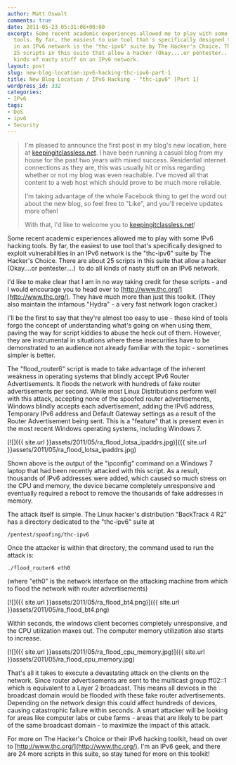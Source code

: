 ```yaml
---
author: Matt Oswalt
comments: true
date: 2011-05-23 05:31:06+00:00
excerpt: Some recent academic experiences allowed me to play with some IPv6 hacking
  tools. By far, the easiest to use tool that's specifically designed to exploit vulnerabilities
  in an IPv6 network is the "thc-ipv6" suite by The Hacker's Choice. There are about
  25 scripts in this suite that allow a hacker (Okay....or pentester....)  to do all
  kinds of nasty stuff on an IPv6 network.
layout: post
slug: new-blog-location-ipv6-hacking-thc-ipv6-part-1
title: New Blog Location / IPv6 Hacking - "thc-ipv6" [Part 1]
wordpress_id: 332
categories:
- IPv6
tags:
- DoS
- ipv6
- Security
---
```


> I'm pleased to announce the first post in my blog's new location, here at [keepingitclassless.net](https://keepingitclassless.net). I have been running a casual blog from my house for the past two years with mixed success. Residential internet connections as they are, this was usually hit or miss regarding whether or not my blog was even reachable. I've moved all that content to a web host which should prove to be much more reliable.
>
> I'm taking advantage of the whole Facebook thing to get the word out about the new blog, so feel free to "Like", and you'll receive updates more often!
>
> With that, I'd like to welcome you to [keepingitclassless.net](https://keepingitclassless.net)!

Some recent academic experiences allowed me to play with some IPv6 hacking tools. By far, the easiest to use tool that's specifically designed to exploit vulnerabilities in an IPv6 network is the "thc-ipv6" suite by The Hacker's Choice. There are about 25 scripts in this suite that allow a hacker (Okay....or pentester....)  to do all kinds of nasty stuff on an IPv6 network.

I'd like to make clear that I am in no way taking credit for these scripts - and I would encourage you to head over to [http://www.thc.org/](http://www.thc.org/). They have much more than just this toolkit. (They also maintain the infamous "Hydra" - a very fast network logon cracker.)

I'll be the first to say that they're almost too easy to use - these kind of tools forgo the concept of understanding what's going on when using them, paving the way for script kiddies to abuse the heck out of them. However, they are instrumental in situations where these insecurities have to be demonstrated to an audience not already familiar with the topic - sometimes simpler is better.

The "flood_router6" script is made to take advantage of the inherent weakness in operating systems that blindly accept IPv6 Router Advertisements. It floods the network with hundreds of fake router advertisements per second. While most Linux Distributions perform well with this attack, accepting none of the spoofed router advertisements, Windows blindly accepts each advertisement, adding the IPv6 address, Temporary IPv6 address and Default Gateway settings as a result of the Router Advertisement being sent. This is a "feature" that is present even in the most recent Windows operating systems, including Windows 7.

[![]({{ site.url }}assets/2011/05/ra_flood_lotsa_ipaddrs.jpg)]({{ site.url }}assets/2011/05/ra_flood_lotsa_ipaddrs.jpg)

Shown above is the output of the "ipconfig" command on a Windows 7 laptop that had been recently attacked with this script. As a result, thousands of IPv6 addresses were added, which caused so much stress on the CPU and memory, the device became completely unresponsive and eventually required a reboot to remove the thousands of fake addresses in memory.

The attack itself is simple. The Linux hacker's distribution "BackTrack 4 R2" has a directory dedicated to the "thc-ipv6" suite at

    /pentest/spoofing/thc-ipv6

Once the attacker is within that directory, the command used to run the attack is:

    ./flood_router6 eth0

(where "eth0" is the network interface on the attacking machine from which to flood the network with router advertisements)

[![]({{ site.url }}assets/2011/05/ra_flood_bt4.png)]({{ site.url }}assets/2011/05/ra_flood_bt4.png)

Within seconds, the windows client becomes completely unresponsive, and the CPU utilization maxes out. The computer memory utilization also starts to increase.

[![]({{ site.url }}assets/2011/05/ra_flood_cpu_memory.jpg)]({{ site.url }}assets/2011/05/ra_flood_cpu_memory.jpg)

That's all it takes to execute a devastating attack on the clients on the network. Since router advertisements are sent to the multicast group ff02::1 which is equivalent to a Layer 2 broadcast. This means all devices in the broadcast domain would be flooded with these fake router advertisements. Depending on the network design this could affect hundreds of devices, causing catastrophic failure within seconds. A smart attacker will be looking for areas like computer labs or cube farms - areas that are likely to be part of the same broadcast domain - to maximize the impact of this attack.

For more on The Hacker's Choice or their IPv6 hacking toolkit, head on over to [http://www.thc.org/](http://www.thc.org/). I'm an IPv6 geek, and there are 24 more scripts in this suite, so stay tuned for more on this toolkit!
